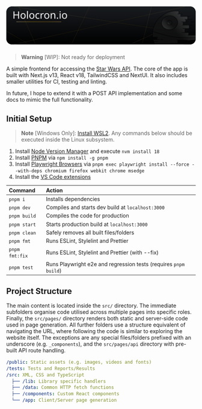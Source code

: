 # ![Banner](./public/readme/banner.svg)

<!-- prettier-ignore -->
> **Warning**
> [WIP]: Not ready for deployment

A simple frontend for accessing the [Star Wars API](https://swapi.dev/). The core of the app is built with Next.js v13, React v18, TailwindCSS and NextUI. It also includes smaller utilities for CI, testing and linting.

In future, I hope to extend it with a POST API implementation and some docs to mimic the full functionality.

## Initial Setup

<!-- prettier-ignore -->
> **Note**
> [Windows Only]: [Install WSL2](https://learn.microsoft.com/en-gb/windows/wsl/install-manual). Any commands below should be executed inside the Linux subsystem.

1. Install [Node Version Manager](https://github.com/nvm-sh/nvm#installing-and-updating) and execute `nvm install 18`
2. Install [PNPM](https://pnpm.io/installation) via `npm install -g pnpm`
3. Install [Playwright Browsers](https://playwright.dev/docs/intro) via `pnpm exec playwright install --force --with-deps chromium firefox webkit chrome msedge`
4. Install the [VS Code extensions](.vscode/extensions.json)

| Command        | Action                                                           |
| :------------- | :--------------------------------------------------------------- |
| `pnpm i`       | Installs dependencies                                            |
| `pnpm dev`     | Compiles and starts dev build at `localhost:3000`                |
| `pnpm build`   | Compiles the code for production                                 |
| `pnpm start`   | Starts production build at `localhost:3000`                      |
| `pnpm clean`   | Safely removes all built files/folders                           |
| `pnpm fmt`     | Runs ESLint, Stylelint and Prettier                              |
| `pnpm fmt:fix` | Runs ESLint, Stylelint and Prettier (with --fix)                 |
| `pnpm test`    | Runs Playwright e2e and regression tests (requires `pnpm build`) |

## Project Structure

The main content is located inside the `src/` directory. The immediate subfolders organise code utilised across multiple pages into specific roles. Finally, the `src/pages/` directory renders both static and server-side code used in page generation. All further folders use a structure equivalent of navigating the URL, where following the code is similar to exploring the website itself. The exceptions are any special files/folders prefixed with an underscore (e.g. `_components`), and the `src/pages/api` directory with pre-built API route handling.

```yml
/public: Static assets (e.g. images, videos and fonts)
/tests: Tests and Reports/Results
/src: XML, CSS and TypeScript
  ├── /lib: Library specific handlers
  ├── /data: Common HTTP fetch functions
  ├── /components: Custom React components
  └── /app: Client/Server page generation
```
